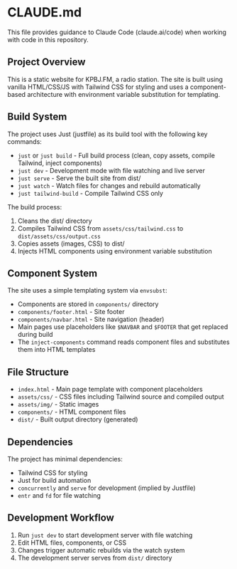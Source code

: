 # CLAUDE.md

This file provides guidance to Claude Code (claude.ai/code) when working with code in this repository.

## Project Overview

This is a static website for KPBJ.FM, a radio station. The site is built using vanilla HTML/CSS/JS with Tailwind CSS for styling and uses a component-based architecture with environment variable substitution for templating.

## Build System

The project uses Just (justfile) as its build tool with the following key commands:

- `just` or `just build` - Full build process (clean, copy assets, compile Tailwind, inject components)
- `just dev` - Development mode with file watching and live server
- `just serve` - Serve the built site from dist/
- `just watch` - Watch files for changes and rebuild automatically
- `just tailwind-build` - Compile Tailwind CSS only

The build process:
1. Cleans the dist/ directory
2. Compiles Tailwind CSS from `assets/css/tailwind.css` to `dist/assets/css/output.css`
3. Copies assets (images, CSS) to dist/
4. Injects HTML components using environment variable substitution

## Component System

The site uses a simple templating system via `envsubst`:
- Components are stored in `components/` directory
- `components/footer.html` - Site footer
- `components/navbar.html` - Site navigation (header)
- Main pages use placeholders like `$NAVBAR` and `$FOOTER` that get replaced during build
- The `inject-components` command reads component files and substitutes them into HTML templates

## File Structure

- `index.html` - Main page template with component placeholders
- `assets/css/` - CSS files including Tailwind source and compiled output
- `assets/img/` - Static images
- `components/` - HTML component files
- `dist/` - Built output directory (generated)

## Dependencies

The project has minimal dependencies:
- Tailwind CSS for styling
- Just for build automation  
- `concurrently` and `serve` for development (implied by Justfile)
- `entr` and `fd` for file watching

## Development Workflow

1. Run `just dev` to start development server with file watching
2. Edit HTML files, components, or CSS
3. Changes trigger automatic rebuilds via the watch system
4. The development server serves from `dist/` directory
